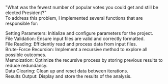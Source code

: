  "What was the fewest number of popular votes you could get and still be elected President?" <br /> 
To address this problem, I implemented several functions that are responsible for:<br />

Setting Parameters: Initialize and configure parameters for the project.<br />
File Validation: Ensure input files are valid and correctly formatted. <br />
File Reading: Efficiently read and process data from input files. <br />
Brute-Force Recursion: Implement a recursive method to explore all possible outcomes. <br />
Memoization: Optimize the recursive process by storing previous results to reduce redundancy. <br />
Data Clearing: Clean up and reset data between iterations. <br />
Results Output: Display and store the results of the analysis. <br />
